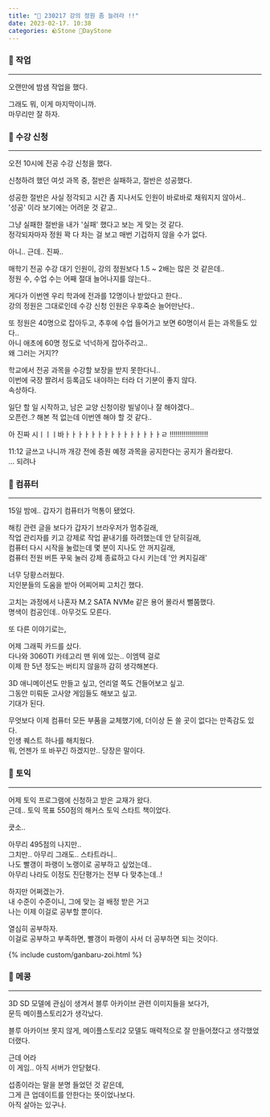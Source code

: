 ```yaml
---
title: "🌱 230217 강의 정원 좀 늘려라 !!"
date: 2023-02-17. 10:38
categories: 🪨Stone 🌱DayStone
---
```


### 🗿 작업

---

오랜만에 밤샘 작업을 했다.  

그래도 뭐, 이게 마지막이니까.  
마무리만 잘 하자.  

### 🗿 수강 신청

---

오전 10시에 전공 수강 신청을 했다.  

신청하려 했던 여섯 과목 중, 절반은 실패하고, 절반은 성공했다.  

성공한 절반은 사실 정각되고 시간 좀 지나서도 인원이 바로바로 채워지지 않아서..  
'성공' 이라 보기에는 어려운 것 같고..  

그냥 실패한 절반을 내가 '실패' 했다고 보는 게 맞는 것 같다.  
정각되자마자 정원 꽉 다 차는 걸 보고 매번 기겁하지 않을 수가 없다.  

아니.. 근데.. 진짜..  

매학기 전공 수강 대기 인원이, 강의 정원보다 1.5 ~ 2배는 많은 것 같은데..  
정원 수, 수업 수는 어째 절대 늘어나지를 않는다..  

게다가 이번엔 우리 학과에 전과를 12명이나 받았다고 한다..  
강의 정원은 그대로인데 수강 신청 인원은 우후죽순 늘어만난다..  

또 정원은 40명으로 잡아두고, 추후에 수업 들어가고 보면 60명이서 듣는 과목들도 있다..  
아니 애초에 60명 정도로 넉넉하게 잡아주라고..  
왜 그러는 거지??  

학교에서 전공 과목을 수강할 보장을 받지 못한다니..  
이번에 국장 짤려서 등록금도 내야하는 터라 더 기분이 좋지 않다.  
속상하다.  

일단 할 일 시작하고, 남은 교양 신청이랑 빌넣이나 잘 해야겠다..  
오픈런..? 해본 적 없는데 이번엔 해야 할 것 같다..  

아 진짜 시ㅣㅣㅣ바ㅏㅏㅏㅏㅏㅏㅏㅏㅏㅏㅏㅏㅏㅏㅏㄹ !!!!!!!!!!!!!!!!!!!  

11:12 글쓰고 나니까 개강 전에 증원 예정 과목을 공지한다는 공지가 올라왔다.  
... 되려나  

### 🗿 컴퓨터

---

15일 밤에.. 갑자기 컴퓨터가 먹통이 됐었다.  

해킹 관련 글을 보다가 갑자기 브라우저가 멈추길래,  
작업 관리자를 키고 강제로 작업 끝내기를 하려했는데 안 닫히길래,  
컴퓨터 다시 시작을 눌렀는데 몇 분이 지나도 안 꺼지길래,  
컴퓨터 전원 버튼 꾸욱 눌러 강제 종료하고 다시 키는데 '안 켜지길래'  

너무 당황스러웠다.  
지인분들의 도움을 받아 어찌어찌 고치긴 했다.  

고치는 과정에서 나혼자 M.2 SATA NVMe 같은 용어 몰라서 뻘쭘했다.  
명색이 컴공인데.. 아무것도 모른다.  

또 다른 이야기로는,  

어제 그래픽 카드를 샀다.  
다나와 3060TI 카테고리 맨 위에 있는.. 이엠텍 걸로  
이제 한 5년 정도는 버티지 않을까 감히 생각해본다.  

3D 애니메이션도 만들고 싶고, 언리얼 쪽도 건들어보고 싶고.  
그동안 미뤄둔 고사양 게임들도 해보고 싶고.  
기대가 된다.  

무엇보다 이제 컴퓨터 모든 부품을 교체했기에, 더이상 돈 쓸 곳이 없다는 만족감도 있다.  
인생 퀘스트 하나를 해치웠다.  
뭐, 언젠가 또 바꾸긴 하겠지만.. 당장은 말이다.  

### 🗿 토익

---

어제 토익 프로그램에 신청하고 받은 교재가 왔다.  
근데.. 토익 목표 550점의 해커스 토익 스타트 책이었다.  

큿소..  

아무리 495점의 나지만..  
그치만.. 아무리 그래도.. 스타트라니..  
나도 빨갱이 파랭이 노랭이로 공부하고 싶었는데..  
아무리 나라도 이정도 진단평가는 전부 다 맞추는데..!  

하지만 어쩌겠는가.  
내 수준이 수준이니, 그에 맞는 걸 배정 받은 거고  
나는 이제 이걸로 공부할 뿐이다.  

열심히 공부하자.  
이걸로 공부하고 부족하면, 빨갱이 파랭이 사서 더 공부하면 되는 것이다.  

{% include custom/ganbaru-zoi.html %}

### 🗿 메콩

---

3D SD 모델에 관심이 생겨서 블루 아카이브 관련 이미지들을 보다가,  
문득 메이플스토리2가 생각났다.  

블루 아카이브 못지 않게, 메이플스토리2 모델도 매력적으로 잘 만들어졌다고 생각했었더랬다.  

근데 어라  
이 게임.. 아직 서버가 안닫혔다.  

섭종이라는 말을 분명 들었던 것 같은데,  
그게 큰 업데이트를 안한다는 뜻이었나보다.  
아직 살아는 있구나.  
